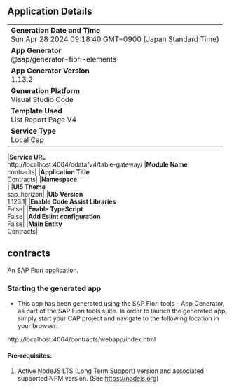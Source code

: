 ## Application Details

|                                                                                         |
| --------------------------------------------------------------------------------------- |
| **Generation Date and Time**<br>Sun Apr 28 2024 09:18:40 GMT+0900 (Japan Standard Time) |
| **App Generator**<br>@sap/generator-fiori-elements                                      |
| **App Generator Version**<br>1.13.2                                                     |
| **Generation Platform**<br>Visual Studio Code                                           |
| **Template Used**<br>List Report Page V4                                                |
| **Service Type**<br>Local Cap                                                           |

|**Service URL**<br>http://localhost:4004/odata/v4/table-gateway/
|**Module Name**<br>contracts|
|**Application Title**<br>Contracts|
|**Namespace**<br>|
|**UI5 Theme**<br>sap_horizon|
|**UI5 Version**<br>1.123.1|
|**Enable Code Assist Libraries**<br>False|
|**Enable TypeScript**<br>False|
|**Add Eslint configuration**<br>False|
|**Main Entity**<br>Contracts|

## contracts

An SAP Fiori application.

### Starting the generated app

- This app has been generated using the SAP Fiori tools - App Generator, as part of the SAP Fiori tools suite. In order to launch the generated app, simply start your CAP project and navigate to the following location in your browser:

http://localhost:4004/contracts/webapp/index.html

#### Pre-requisites:

1. Active NodeJS LTS (Long Term Support) version and associated supported NPM version. (See https://nodejs.org)
